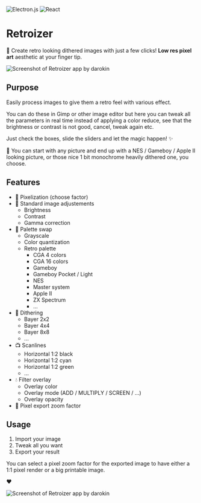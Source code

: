 ![Electron.js](https://img.shields.io/badge/Electron-191970?style=for-the-badge&logo=Electron&logoColor=white)
![React](https://img.shields.io/badge/react-%2320232a.svg?style=for-the-badge&logo=react&logoColor=%2361DAFB)

# Retroizer

:floppy_disk: Create retro looking dithered images with just a few clicks!
**Low res pixel art** aesthetic at your finger tip.

![Screenshot of Retroizer app by darokin](https://darokin.info/github/imgs/retroizer-app_01.jpg)

## Purpose

Easily process images to give them a retro feel with various effect.

You can do these in Gimp or other image editor but here you can tweak all the parameters in real time instead of applying a color reduce, see that the brightness or contrast is not good, cancel, tweak again etc.

Just check the boxes, slide the sliders and let the magic happen! :sparkles:

:art: You can start with any picture and end up with a NES / Gameboy / Apple II looking picture, or those nice 1 bit monochrome heavily dithered one, you choose.

## Features 

- :floppy_disk: Pixelization (choose factor)
- :low_brightness: Standard image adjustements
  - Brightness
  - Contrast
  - Gamma correction
- :art: Palette swap
  - Grayscale
  - Color quantization
  - Retro palette
    - CGA 4 colors
    - CGA 16 colors
    - Gameboy
    - Gameboy Pocket / Light
    - NES
    - Master system
    - Apple II
    - ZX Spectrum
    - ...
- :flower_playing_cards: Dithering
  - Bayer 2x2
  - Bayer 4x4
  - Bayer 8x8
  - ...
- :tv: Scanlines
  - Horizontal 1:2 black
  - Horizontal 1:2 cyan
  - Horizontal 1:2 green
  - ...
- :droplet: Filter overlay
  - Overlay color
  - Overlay mode (ADD / MULTIPLY / SCREEN / ...)
  - Overlay opacity
- :triangular_ruler: Pixel export zoom factor

## Usage

1. Import your image
2. Tweak all you want
3. Export your result

You can select a pixel zoom factor for the exported image to have either a 1:1 pixel render or a big printable image.

:heart:

![Screenshot of Retroizer app by darokin](https://darokin.info/github/imgs/retroizer-app_02.jpg?)

